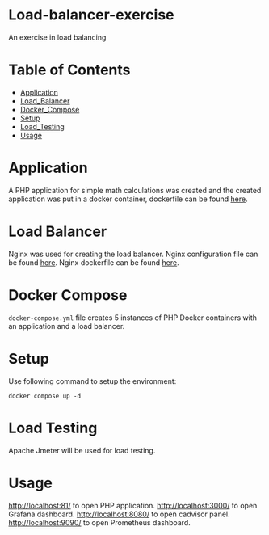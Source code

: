 # Load-balancer-exercise
An exercise in load balancing

Table of Contents
=================
* [Application](#Application)
* [Load_Balancer](#Load-Balancer)
* [Docker_Compose](#Docker-Compose)
* [Setup](#Setup)
* [Load_Testing](#Load-Testing)
* [Usage](#Usage)

# Application

A PHP application for simple math calculations was created and the created application was put in a docker container, dockerfile can be found [here](./docker/php/Dockerfile).

# Load Balancer

Nginx was used for creating the load balancer.
Nginx configuration file can be found [here](./docker/nginx/nginx.conf).
Nginx dockerfile can be found [here](./docker/nginx/Dockerfile).

# Docker Compose

`docker-compose.yml` file creates 5 instances of PHP Docker containers with an application and a load balancer.

# Setup

Use following command to setup the environment:

`docker compose up -d`

# Load Testing

Apache Jmeter will be used for load testing.

# Usage

[http://localhost:81/](http://localhost:81/) to open PHP application.
[http://localhost:3000/](http://localhost:3000/) to open Grafana dashboard.
[http://localhost:8080/](http://localhost:8080/) to open cadvisor panel.
[http://localhost:9090/](http://localhost:9090/) to open Prometheus dashboard.
